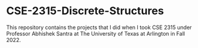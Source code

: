 # CSE-2315-Discrete-Structures
This repository contains the projects that I did when I took CSE 2315 under Professor Abhishek Santra at The University of Texas at Arlington in Fall 2022.
